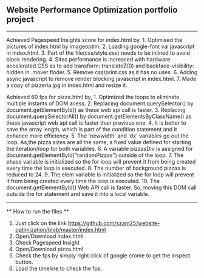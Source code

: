 ## Website Performance Optimization portfolio project
 ***************************************************************************************************************************
Achieved Pagespeed Insights score for index.html by,
    1. Optimised the pictures of index.html by imageoptim.
    2. Loading google-font vai javascript in index.html.
    3. Part of the file(css/style.css) needs to be inlined to avoid block rendering.
    4. Sites performance is increased with hardware accelerated CSS as to add transform: translateZ(0) and backface-visibility: hidden in .mover floder.
    5. Remove css/print.css as it has no uses.
    6. Adding async javascript to remove render blocking javascript in index.html.
    7. Made a copy of pizzeria.jpg in index.html and resize it.
 
Achieved 60 fps for pizza.html by,
    1. Optimized the loops to eliminate multiple instants of DOM acess.
    2. Replacing document.querySelector() by document.getElementById() as these web api call is faster.
    3. Replacing document.querySelectorAll() by document.getElementsByClassName() as these javascript web api call is faster than previous one.
    4. It is better to save the array length, which is part of the condition statement and it enhance more efficiency.
    5. The 'newwidth' and 'dx' variables go out the loop. As,the pizza sizes are all the same, a fixed value defined for starting the iteration/loop for both variables.
    6. A variable pizzasDiv is assigned for document.getElementById("randomPizzas") outside of the loop.
    7. The phase variable is initialized so the for loop will prevent it from being created every time the loop is executed.
    8. The number of background pizzas is reduced to 24.
    9. The elem variable is initialized so the for loop will prevent it from being created every time the loop is executed.
    10. The document.getElementById() Web API call is faster. So, moving this DOM call outside the for statement and save it into a local variable.
  ***********************************************************************************************************************
** How to run the files **
1. Just click on the link https://github.com/szam25/website-optimization/blob/master/index.html
2. Open/Download index.html
3. Check Pagespeed Insight
4. Open/Download pizza.html
5. Check the fps by simply right click of google crome to get the inspect button.
6. Load the timeline to check the fps.
